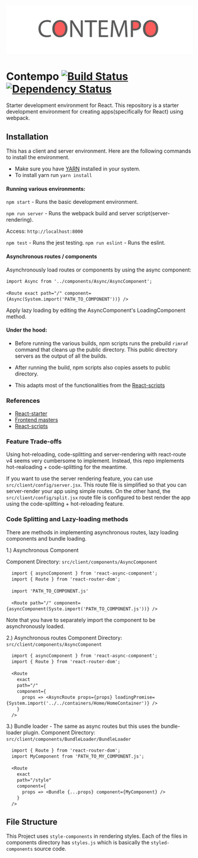 ![logo contempo](https://github.com/therealedsheenan/contempo/blob/master/contempo.png)

# Contempo [![Build Status](https://travis-ci.org/therealedsheenan/contempo-python-api.svg?branch=master)](https://travis-ci.org/therealedsheenan/contempo-python-api) [![Dependency Status](https://dependencyci.com/github/therealedsheenan/contempo/badge)](https://dependencyci.com/github/therealedsheenan/contempo)
Starter development environment for React.
This repository is a starter development environment for creating apps(specifically for React) using webpack.

## Installation
This has a client and server environment.
Here are the following commands to install the environment.

- Make sure you have [YARN](https://yarnpkg.com/) installed in your system.
- To install yarn run `yarn install`

#### Running various environments:

`npm start` - Runs the basic development environment.

`npm run server` - Runs the webpack build and server script(server-rendering).

Access: `http://localhost:8000`

`npm test` - Runs the jest testing.
`npm run eslint` - Runs the eslint.

#### Asynchronous routes / components
Asynchronously load routes or components by using the async component:

```
import Async from '../components/Async/AsyncComponent';

<Route exact path="/" component={Async(System.import('PATH_TO_COMPONENT'))} />
```

Apply lazy loading by editing the AsyncComponent's LoadingComponent method.

#### Under the hood:
 - Before running the various builds, npm scripts runs the prebuild `rimraf` command
that cleans up the public directory. This public directory servers as the output of all the builds.

- After running the build, npm scripts also copies assets to public directory.
- This adapts most of the functionalities from the [React-scripts](https://github.com/facebookincubator/create-react-app)

### References
- [React-starter](https://github.com/kriasoft/react-starter-kit)
- [Frontend masters](https://frontendmasters.com/)
- [React-scripts](https://github.com/facebookincubator/create-react-app)

### Feature Trade-offs
Using hot-reloading, code-splitting and server-rendering with react-route v4 seems very cumbersome to implement.
Instead, this repo implements hot-realoading + code-splitting for the meantime.

If you want to use the server rendering feature, you can use `src/client/config/server.jsx`.
This route file is simplified so that you can server-render your app using simple routes.
On the other hand, the `src/client/config/split.jsx` route file is configured to best render the app using the code-splitting + 
hot-reloading feature.


### Code Splitting and Lazy-loading methods
There are methods in implementing asynchronous routes, lazy loading components and bundle loading.

1.) Asynchronous Component

Component Directory:  `src/client/components/AsyncComponent`

```
  import { asyncComponent } from 'react-async-component';
  import { Route } from 'react-router-dom';
  
  import 'PATH_TO_COMPONENT.js'
  
  <Route path="/" component={asyncComponent(Syste.import('PATH_TO_COMPONENT.js'))} />
```
Note that you have to separately import the component to be asynchronously loaded.

2.) Asynchronous routes
Component Directory:  `src/client/components/AsyncComponent`

```
  import { asyncComponent } from 'react-async-component';
  import { Route } from 'react-router-dom';

  <Route
    exact
    path="/"
    component={
      props => <AsyncRoute props={props} loadingPromise={System.import('../../containers/Home/HomeContainer')} />
    }
  />
```

3.) Bundle loader - The same as async routes but this uses the bundle-loader plugin.
Component Directory:  `src/client/components/BundleLoader/BundleLoader`

```
  import { Route } from 'react-router-dom';
  import MyComponent from 'PATH_TO_MY_COMPONENT.js';
  
  <Route
    exact
    path="/style"
    component={
      props => <Bundle {...props} component={MyComponent} />
    }
  />
```

## File Structure
This Project uses `style-components` in rendering styles.
Each of the files in components directory has `styles.js` which is basically the `styled-components` source code.
